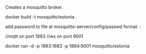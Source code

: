 Creates a mosquitto broker.

docker build -t mosquitto/estonia .

add password to file at mosquitto-server/config/passwd
format:
<user>:<password>

//mqtt on port 1883
//ws on port 9001

docker run -d -p 1883:1883 -p 1884:9001 mosquitto/estonia
